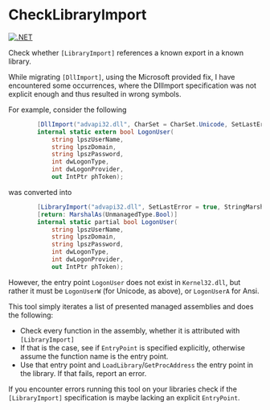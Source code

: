 # CheckLibraryImport

[![.NET](https://github.com/cklutz/CheckLibraryImport/actions/workflows/dotnet.yml/badge.svg)](https://github.com/cklutz/CheckLibraryImport/actions/workflows/dotnet.yml)

Check whether `[LibraryImport]` references a known export in a known library.

While migrating `[DllImport]`, using the Microsoft provided fix, I have encountered some
occurrences, where the DllImport specification was not explicit enough and thus resulted
in wrong symbols.

For example, consider the following

```csharp
        [DllImport("advapi32.dll", CharSet = CharSet.Unicode, SetLastError = true)]
        internal static extern bool LogonUser(
            string lpszUserName,
            string lpszDomain,
            string lpszPassword,
            int dwLogonType,
            int dwLogonProvider,
            out IntPtr phToken);
```

was converted into

```csharp
        [LibraryImport("advapi32.dll", SetLastError = true, StringMarshalling = StringMarshalling.Utf16)]
        [return: MarshalAs(UnmanagedType.Bool)]
        internal static partial bool LogonUser(
            string lpszUserName,
            string lpszDomain,
            string lpszPassword,
            int dwLogonType,
            int dwLogonProvider,
            out IntPtr phToken);
```

However, the entry point `LogonUser` does not exist in `Kernel32.dll`, but rather it must be
`LogonUserW` (for Unicode, as above), or `LogonUserA` for Ansi.

This tool simply iterates a list of presented managed assemblies and does the following:

* Check every function in the assembly, whether it is attributed with `[LibraryImport]`
* If that is the case, see if `EntryPoint` is specified explicitly, otherwise assume the function name is the entry point.
* Use that entry point and `LoadLibrary`/`GetProcAddress` the entry point in the library. If that fails, report an error.

If you encounter errors running this tool on your libraries check if the `[LibraryImport]` specification
is maybe lacking an explicit `EntryPoint`.
